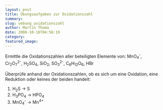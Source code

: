 ```yaml
---
layout: post
title: Übungsaufgaben zur Oxidationszahl
summary: 
slug: uebung_oxidationszahl
author: Martin Thoma
date: 2008-10-16T04:56:19
category: 
featured_image: 
---
```

<p>Ermittle die Oxidationszahlen aller beteiligten Elemente von: MnO<sub>4</sub><sup>-</sup>, Cr<sub>2</sub>O<sub>7</sub><sup>2-</sup>, H<sub>2</sub>SO<sub>4</sub>, SiO<sub>2</sub>, SO<sub>3</sub><sup>2-</sup>, C<sub>6</sub>H<sub>12</sub>O<sub>6</sub>, HBr</p>
<p>Überprüfe anhand der Oxidationszahlen, ob es sich um eine Oxidation, eine Reduktion oder keines der beiden handelt:</p>
<ol>
    <li>H<sub>2</sub>S &rarr; S</li>
    <li>H<sub>3</sub>PO<sub>4</sub> &rarr; HPO<sub>4</sub></li>
    <li>MnO<sub>4</sub><sup>-</sup> &rarr; Mn<sup>4+</sup></li></ol>
